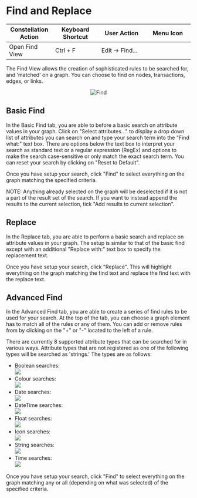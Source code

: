 # Find and Replace

<table class="table table-striped">
<colgroup>
<col style="width: 25%" />
<col style="width: 25%" />
<col style="width: 25%" />
<col style="width: 25%" />
</colgroup>
<thead>
<tr class="header">
<th>Constellation Action</th>
<th>Keyboard Shortcut</th>
<th>User Action</th>
<th>Menu Icon</th>
</tr>
</thead>
<tbody>
<tr class="odd">
<td>Open Find View</td>
<td>Ctrl + F</td>
<td>Edit -&gt; Find...</td>
<td><div style="text-align: center">
<img src="../constellation/CoreFindView/src/au/gov/asd/tac/constellation/views/find/docs/resources/find.png" width="16" height="16" />
</div></td>
</tr>
</tbody>
</table>

The Find View allows the creation of sophisticated rules to be searched
for, and 'matched' on a graph. You can choose to find on nodes,
transactions, edges, or links.

<div style="text-align: center">

<img src="../constellation/CoreFindView/src/au/gov/asd/tac/constellation/views/find/docs/resources/FindView.png" alt="Find" />

</div>

## Basic Find

In the Basic Find tab, you are able to before a basic search on
attribute values in your graph. Click on "Select attributes..." to
display a drop down list of attributes you can search on and type your
search term into the "Find what:" text box. There are options below the
text box to interpret your search as standard text or a regular
expression (RegEx) and options to make the search case-sensitive or only
match the exact search term. You can reset your search by clicking on
"Reset to Default".

Once you have setup your search, click "Find" to select everything on
the graph matching the specified criteria.

NOTE: Anything already selected on the graph will be deselected if it is
not a part of the result set of the search. If you want to instead
append the results to the current selection, tick "Add results to
current selection".

## Replace

In the Replace tab, you are able to perform a basic search and replace
on attribute values in your graph. The setup is similar to that of the
basic find except with an additional "Replace with:" text box to specify
the replacement text.

Once you have setup your search, click "Replace". This will highlight
everything on the graph matching the find text and replace the find text
with the replace text.

## Advanced Find

In the Advanced Find tab, you are able to create a series of find rules
to be used for your search. At the top of the tab, you can choose a
graph element has to match all of the rules or any of them. You can add
or remove rules from by clicking on the "+" or "-" located to the left
of a rule.

There are currently 8 supported attribute types that can be searched for
in various ways. Attribute types that are not registered as one of the
following types will be searched as 'strings.' The types are as follows:

-   Boolean searches:  
    <img src="../constellation/CoreFindView/src/au/gov/asd/tac/constellation/views/find/docs/resources/find-boolean.png" />
-   Colour searches:  
    <img src="../constellation/CoreFindView/src/au/gov/asd/tac/constellation/views/find/docs/resources/find-color.png" />
-   Date searches:  
    <img src="../constellation/CoreFindView/src/au/gov/asd/tac/constellation/views/find/docs/resources/find-date.png" />
-   DateTime searches:  
    <img src="../constellation/CoreFindView/src/au/gov/asd/tac/constellation/views/find/docs/resources/find-datetime.png" />
-   Float searches:  
    <img src="../constellation/CoreFindView/src/au/gov/asd/tac/constellation/views/find/docs/resources/find-float.png" />
-   Icon searches:  
    <img src="../constellation/CoreFindView/src/au/gov/asd/tac/constellation/views/find/docs/resources/find-icon.png" />
-   String searches:  
    <img src="../constellation/CoreFindView/src/au/gov/asd/tac/constellation/views/find/docs/resources/find-string.png" />
-   Time searches:  
    <img src="../constellation/CoreFindView/src/au/gov/asd/tac/constellation/views/find/docs/resources/find-time.png" />

Once you have setup your search, click "Find" to select everything on
the graph matching any or all (depending on what was selected) of the
specified criteria.
